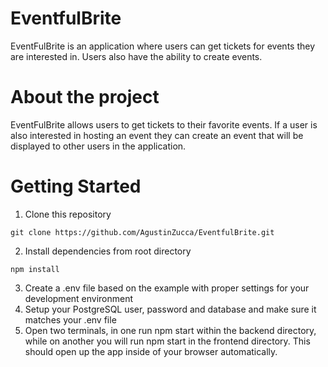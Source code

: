 # EventfulBrite


EventFulBrite is an application where users can get tickets for events they are interested in. Users also have the ability to create events.

# About the project

EventFulBrite allows users to get tickets to their favorite events. If a user is also interested in hosting an event they can create an event that will be displayed to other users in the application.

# Getting Started 

1. Clone this repository


```
git clone https://github.com/AgustinZucca/EventfulBrite.git
```

2. Install dependencies from root directory

```
npm install
```

3. Create a .env file based on the example with proper settings for your development environment
4. Setup your PostgreSQL user, password and database and make sure it matches your .env file
5. Open two terminals, in one run npm start within the backend directory, while on another you will run npm start in the frontend directory. This should open up the app inside of your browser automatically.


